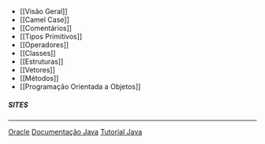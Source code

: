 
* [[Visão Geral]]
* [[Camel Case]]
* [[Comentários]]
* [[Tipos Primitivos]]
* [[Operadores]]
* [[Classes]]
* [[Estruturas]]
* [[Vetores]]
* [[Métodos]]
* [[Programação Orientada a Objetos]]

##### SITES
***
[Oracle](https://www.oracle.com/index.html)
[Documentação Java](https://docs.oracle.com/en/java/)
[Tutorial Java](https://docs.oracle.com/javase/tutorial/reallybigindex.html)

